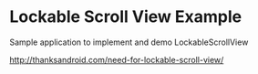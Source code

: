 Lockable Scroll View Example
=============================

Sample application to implement and demo LockableScrollView

http://thanksandroid.com/need-for-lockable-scroll-view/
